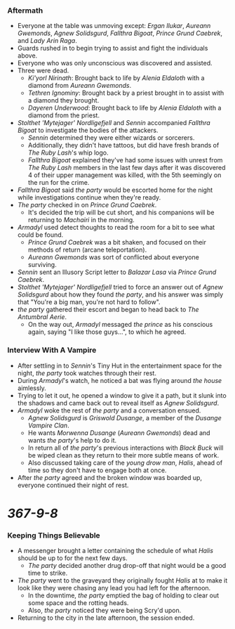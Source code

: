 ### Aftermath

* Everyone at the table was unmoving except: *Ergan Ilukar*, *Aureann Gwemonds*, *Agnew Solidsgurd*, *Fallthra Bigoat*, *Prince Grund Caebrek*, and *Lady Arin Raga*.
* Guards rushed in to begin trying to assist and fight the individuals above.
* Everyone who was only unconscious was discovered and assisted.
* Three were dead.
  * *Ki'yorl Nirinath*: Brought back to life by *Alenia Eldaloth* with a diamond from *Aureann Gwemonds*.
  * *Tethren Ignominy*: Brought back by a priest brought in to assist with a diamond they brought.
  * *Dayeren Underwood*: Brought back to life by *Alenia Eldaloth* with a diamond from the priest.
* *Stolthet 'Mytejager' Nordligefjell* and *Sennin* accompanied *Fallthra Bigoat* to investigate the bodies of the attackers.
  * *Sennin* determined they were either wizards or sorcerers.
  * Additionally, they didn't have tattoos, but did have fresh brands of *The Ruby Lash*'s whip logo.
  * *Fallthra Bigoat* explained they've had some issues with unrest from *The Ruby Lash* members in the last few days after it was discovered 4 of their upper management was killed, with the 5th seemingly on the run for the crime.
* *Fallthra Bigoat* said *the party* would be escorted home for the night while investigations continue when they're ready.
* *The party* checked in on *Prince Grund Caebrek*.
  * It's decided the trip will be cut short, and his companions will be returning to *Machairi* in the morning.
* *Armadyl* used detect thoughts to read the room for a bit to see what could be found.
  * *Prince Grund Caebrek* was a bit shaken, and focused on their methods of return (arcane teleportation).
  * *Aureann Gwemonds* was sort of conflicted about everyone surviving.
* *Sennin* sent an Illusory Script letter to *Balazar Lasa* via *Prince Grund Caebrek*.
* *Stolthet 'Mytejager' Nordligefjell* tried to force an answer out of *Agnew Solidsgurd* about how they found *the party*, and his answer was simply that "You're a big man, you're not hard to follow".
* *the party* gathered their escort and began to head back to *The Antumbral Aerie*.
  * On the way out, *Armadyl* messaged *the prince* as his conscious again, saying "I like those guys...", to which he agreed.

### Interview With A Vampire

* After settling in to *Sennin*'s Tiny Hut in the entertainment space for the night, *the party* took watches through their rest.
* During *Armadyl*'s watch, he noticed a bat was flying around *the house* aimlessly.
* Trying to let it out, he opened a window to give it a path, but it slunk into the shadows and came back out to reveal itself as *Agnew Solidsgurd*.
* *Armadyl* woke the rest of *the party* and a conversation ensued.
  * *Agnew Solidsgurd* is *Griswold Dusange*, a member of the *Dusange Vampire Clan*.
  * He wants *Morwenna Dusange* (*Aureann Gwemonds*) dead and wants *the party*'s help to do it.
  * In return all of *the party*'s previous interactions with *Black Buck* will be wiped clean as they return to their more subtle means of work.
  * Also discussed taking care of the *young drow man*, *Halis*, ahead of time so they don't have to engage both at once.
* After *the party* agreed and the broken window was boarded up, everyone continued their night of rest.

# *367-9-8*

### Keeping Things Believable

* A messenger brought a letter containing the schedule of what *Halis* should be up to for the next few days.
  * *The party* decided another drug drop-off that night would be a good time to strike.
* *The party* went to the graveyard they originally fought *Halis* at to make it look like they were chasing any lead you had left for the afternoon.
  * In the downtime, *the party* emptied the bag of holding to clear out some space and the rotting heads.
  * Also, *the party* noticed they were being Scry'd upon.
* Returning to the city in the late afternoon, the session ended.
